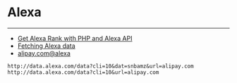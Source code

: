 
# Alexa

----

* [Get Alexa Rank with PHP and Alexa API](http://tutology.net/category/how-php/get-alexa-rank-php-and-alexa-api)
* [Fetching Alexa data](http://stackoverflow.com/questions/3676376/fetching-alexa-data/6224304)
* [alipay.com@alexa](http://www.alexa.com/siteinfo/alipay.com)

```
http://data.alexa.com/data?cli=10&dat=snbamz&url=alipay.com
http://data.alexa.com/data?cli=10&url=alipay.com
```
